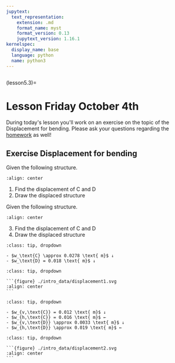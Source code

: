 ```yaml
---
jupytext:
  text_representation:
    extension: .md
    format_name: myst
    format_version: 0.13
    jupytext_version: 1.16.1
kernelspec:
  display_name: base
  language: python
  name: python3
---
```


```{index} Displacements frame structures; Class exercise for bending
```

(lesson5.3)=
# Lesson Friday October 4th

During today's lesson you'll work on an exercise on the topic of the Displacement for bending. Please ask your questions regarding the [homework](homework5.3) as well!


## Exercise Displacement for bending

Given the following structure.

```{figure} intro_data/structure1.svg
:align: center
```

1. Find the displacement of $\text{C}$ and $\text{D}$
2. Draw the displaced structure

Given the following structure.

```{figure} intro_data/structure2.svg
:align: center
```

3. Find the displacement of $\text{C}$ and $\text{D}$
4. Draw the displaced structure


````{admonition} Solution assignment 1
:class: tip, dropdown

- $w_\text{C} \approx 0.0278 \text{ m}$ ↓
- $w_\text{D} = 0.018 \text{ m}$ ↓

````


````{admonition} Solution assignment 2
:class: tip, dropdown

```{figure} ./intro_data/displacement1.svg
:align: center
```

````


````{admonition} Solution assignment 3
:class: tip, dropdown

- $w_{v,\text{C}} = 0.012 \text{ m}$ ↓
- $w_{h,\text{C}} = 0.016 \text{ m}$ ←
- $w_{v,\text{D}} \approx 0.0033 \text{ m}$ ↓
- $w_{h,\text{D}} \approx 0.019 \text{ m}$ ←

````

````{admonition} Solution assignment 4
:class: tip, dropdown

```{figure} ./intro_data/displacement2.svg
:align: center
```

````
